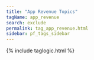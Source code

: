 ```yaml
---
title: "App Revenue Topics"
tagName: app_revenue
search: exclude
permalink: tag_app_revenue.html
sidebar: pf_tags_sidebar
---
```

{% include taglogic.html %}